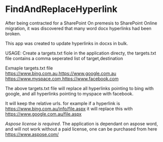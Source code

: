 # FindAndReplaceHyperlink
After being contracted for a SharePoint On premesis to SharePoint Online migration, it was discovered that many word docx hyperlinks had been broken. 

This app was created to update hyperlinks in docxs in bulk.

USAGE:
Create a targets.txt fiole in the application directy, the targets.txt file contains a comma seperated list of target,destination

Exmaple targets.txt file
https://www.bing.com.au,https://www.google.com.au
https://www.myspace.com,https://www.facebook.com

The above targets.txt file will replace all hyperlinks pointing to bing with google, and all hyperlinks pointing to myspace with facebook.

It will keep the relative urls. for example if a hyperlink is https://www.bing.com.au/info/file.aspx it will replace this with https://www.google.com.au/file.aspx

*Aspose license is required*. 
The application is dependant on aspose word, and will not work without a paid license, one can be purchased from here https://www.aspose.com/

